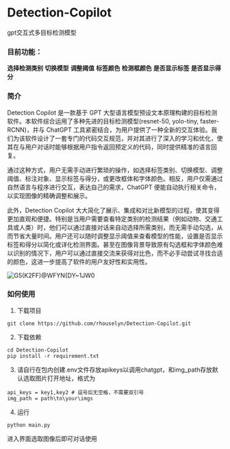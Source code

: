 # Detection-Copilot
gpt交互式多目标检测模型

### 目前功能：
**选择检测类别**
**切换模型**
**调整阈值**
**标签颜色**
**检测框颜色**
**是否显示标签**
**是否显示得分**

### 简介
Detection Copilot 是一款基于 GPT 大型语言模型预设文本原理构建的目标检测软件。本软件综合运用了多种先进的目标检测模型(resnet-50, yolo-tiny, faster-RCNN)，并与 ChatGPT 工具紧密结合，为用户提供了一种全新的交互体验。我们为该软件设计了一套专门的代码交互规范，并对其进行了深入的学习和优化，使其在与用户对话时能够根据用户指令返回预定义的代码，同时提供精准的语言回复。

通过这种方式，用户无需手动进行繁琐的操作，如选择标签类别、切换模型、调整阈值、标注对象、显示标签与得分，或更改框体和字体颜色。相反，用户仅需通过自然语言与程序进行交互，表达自己的需求，ChatGPT 便能自动执行相关命令，以实现图像的精确调整和展示。

此外，Detection Copilot 大大简化了展示、集成和对比新模型的过程，使其变得更加直观和便捷。特别是当用户需要查看特定类别的检测结果（例如动物、交通工具或人类）时，他们可以通过直接对话来自动选择所需类别，而无需手动勾选，从而节省大量时间。用户还可以随时调整显示阈值来查看模型的性能，设置是否显示标签和得分以简化或详化检测界面。甚至在图像背景导致原有勾选框和字体颜色难以识别的情况下，用户可以通过直接交流来获得对比色，而不必手动尝试寻找合适的颜色，这进一步提高了软件的用户友好性和实用性。

![G5(K2F$F$)@WFYN{DY~1JW0](https://github.com/rhouselyn/Detection-Copilot/assets/125283997/8fd54a25-5aa6-4f29-824f-9090b7c2bd88)

### 如何使用
1. 下载项目
```
git clone https://github.com/rhouselyn/Detection-Copilot.git
```
2. 下载依赖
```
cd Detection-Copilot
pip install -r requirement.txt
```
3. 请自行在包内创建.env文件存放apikeys以调用chatgpt，和img_path存放默认选取图片打开地址，格式为
```
api_keys = key1,key2 # 逗号后无空格，不需要双引号
img_path = path\to\your\imgs
```
4. 运行
```
python main.py
```
进入界面选取图像后即可对话使用
